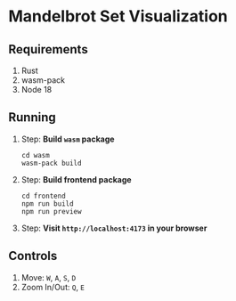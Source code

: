 # Mandelbrot Set Visualization

## Requirements

1. Rust
2. wasm-pack
3. Node 18

## Running

1. Step: **Build `wasm` package**

    ```shell
    cd wasm
    wasm-pack build
    ```

2. Step: **Build frontend package**

    ```shell
    cd frontend
    npm run build
    npm run preview
    ```

3. Step: **Visit `http://localhost:4173` in your browser**

## Controls

1. Move: `W`, `A`, `S`, `D`
2. Zoom In/Out: `Q`, `E`